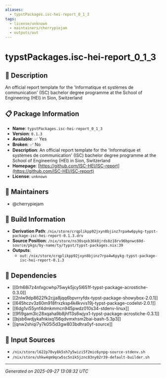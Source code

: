 ```yaml
---
aliases:
  - typstPackages.isc-hei-report_0_1_3
tags:
  - license/unknown
  - maintainers/cherrypiejam
  - outputs/out
---
```


# typstPackages.isc-hei-report_0_1_3

## 📝 Description

An official report template for the 'Informatique et systèmes de communication' (ISC) bachelor degree programme at the School of Engineering (HEI) in Sion, Switzerland

## 📋 Package Information

- **Name**: `typstPackages.isc-hei-report_0_1_3`
- **Version**: `0.1.3`
- **Available**: ✅ Yes
- **Broken**: ✅ No
- **Description**: An official report template for the 'Informatique et systèmes de communication' (ISC) bachelor degree programme at the School of Engineering (HEI) in Sion, Switzerland
- **Homepage**: [https://github.com/ISC-HEI/ISC-report](https://github.com/ISC-HEI/ISC-report)
- **License**: `unknown`
## 👥 Maintainers

- @cherrypiejam


## 🔧 Build Information

- **Derivation Path**: `/nix/store/crqplikpp92jxyn8bjinz7rpa4w6pykg-typst-package-isc-hei-report-0.1.3.drv`
- **Source Position**: `/nix/store/ns30sqxb36k8jrds8z18rv96bpnwc60d-source/pkgs/by-name/ty/typst/typst-packages.nix:39`
- **Outputs**:
  - `out`:  `/nix/store/crqplikpp92jxyn8bjinz7rpa4w6pykg-typst-package-isc-hei-report-0.1.3`

## 🔗 Dependencies

- [[0rh68i7z4nfxgcwhp75wyk5jcy5l651f-typst-package-acrostiche-0.3.0]]
- [[2nlw9dp8622fk2cjja8jqq6bpvrryfdx-typst-package-showybox-2.0.1]]
- [[645hczv3z60m918frxzksp4k4kvvs19j-typst-package-codelst-2.0.1]]
- [[6dg1vi55ynf4dmkmmcn945pwdz010s34-stdenv-linux]]
- [[9fi9gam3lc28xqaha9b8jhf13s6wjyx1-typst-package-acrostiche-0.3.1]]
- [[bjsb6wdjykafnkixq156qdvmxhsm2bai-bash-5.3p3]]
- [[qnw2shiqi7y7k05i5d3gw803bdhra0yf-source]]

## 📁 Input Sources

- `/nix/store/l622p70vy8k5sh7y5wizi5f2mic6ynpg-source-stdenv.sh`
- `/nix/store/shkw4qm9qcw5sc5n1k5jznc83ny02r39-default-builder.sh`

---
*Generated on 2025-09-27 13:08:32 UTC*
